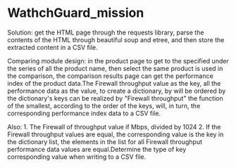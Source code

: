 # WathchGuard_mission
Solution: get the HTML page through the requests library, parse the contents of the HTML through beautiful soup and etree, and then store the extracted content in a CSV file.



Comparing module design: in the product page to get to the specified under the series of all the product name, then select the same product is used in the comparison, the comparison results page can get the performance index of the product data.The Firewall throughput value as the key, all the performance data as the value, to create a dictionary, by will be ordered by the dictionary's keys can be realized by "Firewall throughput" the function of the smallest, according to the order of the keys, will, in turn, the corresponding performance index data to a CSV file.

Also: 
	1. The Firewall of throughput value if Mbps, divided by 1024 
	2. If the Firewall throughput values are equal, the corresponding value is the key in the dictionary list, the elements in the list for all Firewall throughput performance data values are equal.Determine the type of key corresponding value when writing to a CSV file.
